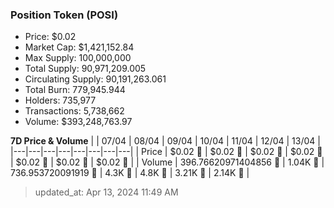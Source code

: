 
  ### Position Token (POSI)
  - Price: $0.02
  - Market Cap: $1,421,152.84
  - Max Supply: 100,000,000
  - Total Supply: 90,971,209.005
  - Circulating Supply: 90,191,263.061
  - Total Burn: 779,945.944
  - Holders: 735,977
  - Transactions: 5,738,662
  - Volume: $393,248,763.97

  **7D Price & Volume**
  | | 07&#x2F;04 | 08&#x2F;04 | 09&#x2F;04 | 10&#x2F;04 | 11&#x2F;04 | 12&#x2F;04 | 13&#x2F;04 |
  |---|---|---|---|---|---|---|---|
  | Price | $0.02 🚀 | $0.02 🚀 | $0.02 🔻 | $0.02 🔻 | $0.02 🔻 | $0.02 🔻 | $0.02 🔻 |
  | Volume | 396.76620971404856 🔻 | 1.04K 🚀 | 736.953720091919 🔻 | 4.3K 🚀 | 4.8K 🚀 | 3.21K 🔻 | 2.14K 🔻 |

  > updated_at: Apr 13, 2024 11:49 AM
